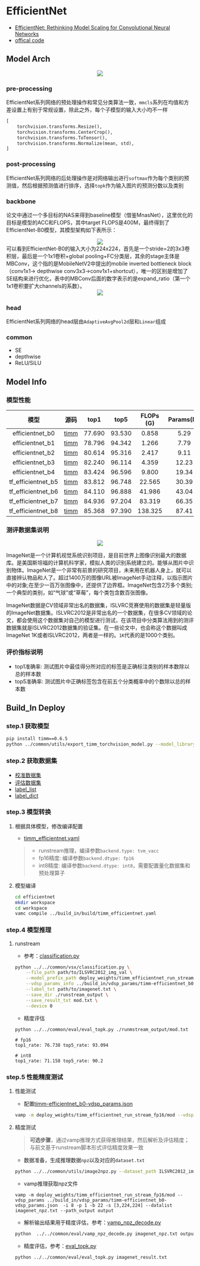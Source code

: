 # EfficientNet

- [EfficientNet: Rethinking Model Scaling for Convolutional Neural Networks](https://arxiv.org/abs/1905.11946?context=stat.ML)
- [offical code](https://github.com/tensorflow/tpu/tree/master/models/official/efficientnet)

## Model Arch

<div align=center><img src="../../../images/cv/classification/efficientnet/arch.png"></div>

### pre-processing

EfficientNet系列网络的预处理操作和常见分类算法一致，`mmcls`系列在均值和方差设置上有别于常规设置，除此之外，每个子模型的输入大小均不一样

```python
[
    torchvision.transforms.Resize(),
    torchvision.transforms.CenterCrop(),
    torchvision.transforms.ToTensor(),
    torchvision.transforms.Normalize(mean, std),
]
```

### post-processing

EfficientNet系列网络的后处理操作是对网络输出进行`softmax`作为每个类别的预测值，然后根据预测值进行排序，选择`topk`作为输入图片的预测分数以及类别

### backbone
论文中通过一个多目标的NAS来得到baseline模型（借鉴MnasNet），这里优化的目标是模型的ACC和FLOPS，其中target FLOPS是400M，最终得到了EfficientNet-B0模型，其模型架构如下表所示：
<div align=center><img src="../../../images/cv/classification/efficientnet/backbone.png"></div>
可以看到EfficientNet-B0的输入大小为224x224，首先是一个stride=2的3x3卷积层，最后是一个1x1卷积+global pooling+FC分类层，其余的stage主体是MBConv，这个指的是MobileNetV2中提出的mobile inverted bottleneck block（conv1x1-> depthwise conv3x3->conv1x1+shortcut），唯一的区别是增加了SE结构来进行优化，表中的MBConv后面的数字表示的是expand_ratio（第一个1x1卷积要扩大channels的系数）。
<div align=center><img src="../../../images/cv/classification/efficientnet/mbconv.png"></div>

### head

EfficientNet系列网络的head层由`AdaptiveAvgPool2d`层和`Linear`组成

### common

- SE
- depthwise
- ReLU/SiLU


## Model Info

### 模型性能

|        模型        |                                               源码                                                |  top1  |  top5  | FLOPs (G) | Params(M) | input size |
| :----------------: | :-----------------------------------------------------------------------------------------------: | :----: | :----: | :-------: | :-------: | :--------: |
|  efficientnet_b0   | [timm](https://github.com/rwightman/pytorch-image-models/blob/v0.6.5/timm/models/efficientnet.py) | 77.690 | 93.530 |   0.858   |   5.29    |    224     |
|  efficientnet_b1   | [timm](https://github.com/rwightman/pytorch-image-models/blob/v0.6.5/timm/models/efficientnet.py) | 78.796 | 94.342 |   1.266   |   7.79    |    256     |
|  efficientnet_b2   | [timm](https://github.com/rwightman/pytorch-image-models/blob/v0.6.5/timm/models/efficientnet.py) | 80.614 | 95.316 |   2.417   |   9.11    |    288     |
|  efficientnet_b3   | [timm](https://github.com/rwightman/pytorch-image-models/blob/v0.6.5/timm/models/efficientnet.py) | 82.240 | 96.114 |   4.359   |   12.23   |    320     |
|  efficientnet_b4   | [timm](https://github.com/rwightman/pytorch-image-models/blob/v0.6.5/timm/models/efficientnet.py) | 83.424 | 96.596 |   9.800   |   19.34   |    384     |
| tf_efficientnet_b5 | [timm](https://github.com/rwightman/pytorch-image-models/blob/v0.6.5/timm/models/efficientnet.py) | 83.812 | 96.748 |  22.565   |   30.39   |    456     |
| tf_efficientnet_b6 | [timm](https://github.com/rwightman/pytorch-image-models/blob/v0.6.5/timm/models/efficientnet.py) | 84.110 | 96.888 |  41.986   |   43.04   |    528     |
| tf_efficientnet_b7 | [timm](https://github.com/rwightman/pytorch-image-models/blob/v0.6.5/timm/models/efficientnet.py) | 84.936 | 97.204 |  83.319   |   66.35   |    600     |
| tf_efficientnet_b8 | [timm](https://github.com/rwightman/pytorch-image-models/blob/v0.6.5/timm/models/efficientnet.py) | 85.368 | 97.390 |  138.325  |   87.41   |    672     |



### 测评数据集说明

<div align=center><img src="../../../images/dataset/imagenet.jpeg"></div>

ImageNet是一个计算机视觉系统识别项目，是目前世界上图像识别最大的数据库。是美国斯坦福的计算机科学家，模拟人类的识别系统建立的。能够从图片中识别物体。ImageNet是一个非常有前景的研究项目，未来用在机器人身上，就可以直接辨认物品和人了。超过1400万的图像URL被ImageNet手动注释，以指示图片中的对象;在至少一百万张图像中，还提供了边界框。ImageNet包含2万多个类别; 一个典型的类别，如“气球”或“草莓”，每个类包含数百张图像。

ImageNet数据是CV领域非常出名的数据集，ISLVRC竞赛使用的数据集是轻量版的ImageNet数据集。ISLVRC2012是非常出名的一个数据集，在很多CV领域的论文，都会使用这个数据集对自己的模型进行测试，在该项目中分类算法用到的测评数据集就是ISLVRC2012数据集的验证集。在一些论文中，也会称这个数据叫成ImageNet 1K或者ISLVRC2012，两者是一样的。`1K`代表的是1000个类别。

### 评价指标说明

- top1准确率: 测试图片中最佳得分所对应的标签是正确标注类别的样本数除以总的样本数
- top5准确率: 测试图片中正确标签包含在前五个分类概率中的个数除以总的样本数

## Build_In Deploy

### step.1 获取模型
```bash
pip install timm==0.6.5
python ../common/utils/export_timm_torchvision_model.py --model_library timm  --model_name efficientnet_b0 --save_dir ./onnx  --size 224 --pretrained_weights xxx.pth
```

### step.2 获取数据集
- [校准数据集](https://image-net.org/challenges/LSVRC/2012/index.php)
- [评估数据集](https://image-net.org/challenges/LSVRC/2012/index.php)
- [label_list](../../common/label/imagenet.txt)
- [label_dict](../../common/label/imagenet1000_clsid_to_human.txt)

### step.3 模型转换
1. 根据具体模型，修改编译配置
    - [timm_efficientnet.yaml](../build_in/build/timm_efficientnet.yaml)
    
    > - runstream推理，编译参数`backend.type: tvm_vacc`
    > - fp16精度: 编译参数`backend.dtype: fp16`
    > - int8精度: 编译参数`backend.dtype: int8`，需要配置量化数据集和预处理算子

2. 模型编译

    ```bash
    cd efficientnet
    mkdir workspace
    cd workspace
    vamc compile ../build_in/build/timm_efficientnet.yaml
    ```

### step.4 模型推理
1. runstream
    - 参考：[classification.py](../../common/vsx/classification.py)
    ```bash
    python ../../common/vsx/classification.py \
        --file_path path/to/ILSVRC2012_img_val \
        --model_prefix_path deploy_weights/timm_efficientnet_run_stream_fp16/mod \
        --vdsp_params_info ../build_in/vdsp_params/timm-efficientnet_b0-vdsp_params.json \
        --label_txt path/to/imagenet.txt \
        --save_dir ./runstream_output \
        --save_result_txt mod.txt \
        --device 0
    ```

    - 精度评估
    ```
    python ../../common/eval/eval_topk.py ./runmstream_output/mod.txt
    ```

    ```
    # fp16
    top1_rate: 76.738 top5_rate: 93.094

    # int8
    top1_rate: 71.158 top5_rate: 90.2
    ```

### step.5 性能精度测试
1. 性能测试
    - 配置[timm-efficientnet_b0-vdsp_params.json](../build_in/vdsp_params/timm-efficientnet_b0-vdsp_params.json)
    ```bash
    vamp -m deploy_weights/timm_efficientnet_run_stream_fp16/mod --vdsp_params ../build_in/vdsp_params/timm-efficientnet_b0-vdsp_params.json  -i 8 -p 1 -b 2 -s [3,224,224]
    ```

2. 精度测试
    > **可选步骤**，通过vamp推理方式获得推理结果，然后解析及评估精度；与前文基于runstream脚本形式评估精度效果一致
    
    - 数据准备，生成推理数据`npz`以及对应的`dataset.txt`
    ```bash
    python ../../common/utils/image2npz.py --dataset_path ILSVRC2012_img_val --target_path  input_npz  --text_path imagenet_npz.txt
    ```

    - vamp推理获取npz文件
    ```
    vamp -m deploy_weights/timm_efficientnet_run_stream_fp16/mod --vdsp_params ../build_in/vdsp_params/timm-efficientnet_b0-vdsp_params.json  -i 8 -p 1 -b 22 -s [3,224,224] --datalist imagenet_npz.txt --path_output output
    ```

    - 解析输出结果用于精度评估，参考：[vamp_npz_decode.py](../../common/eval/vamp_npz_decode.py)
    ```bash
    python  ../../common/eval/vamp_npz_decode.py imagenet_npz.txt output imagenet_result.txt imagenet.txt
    ```
    
    - 精度评估，参考：[eval_topk.py](../../common/eval/eval_topk.py)
    ```bash
    python ../../common/eval/eval_topk.py imagenet_result.txt
    ```
